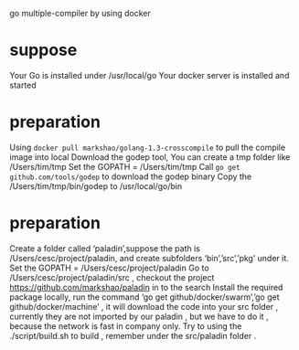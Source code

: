 go multiple-compiler by using docker 


# suppose

Your Go is installed under /usr/local/go
Your docker server is installed and started

# preparation
Using `docker pull markshao/golang-1.3-crosscompile` to pull the compile image into local
Download the godep tool, 
You can create a tmp folder like /Users/tim/tmp
Set the GOPATH = /Users/tim/tmp
Call `go get github.com/tools/godep` to download the godep binary
Copy the /Users/tim/tmp/bin/godep to /usr/local/go/bin
# preparation
Create a folder called ‘paladin’,suppose the path is /Users/cesc/project/paladin, and create subfolders ‘bin’,’src’,’pkg’ under it.
Set the GOPATH = /Users/cesc/project/paladin
Go to /Users/cesc/project/paladin/src , checkout the project https://github.com/markshao/paladin in to the search
Install the required package locally, run the command ‘go get github/docker/swarm’,’go get github/docker/machine’ , it will download the code into your src folder , currently they are not imported by our paladin , but we have to do it , because the network is fast in company only.
Try to using the ./script/build.sh to build , remember under the src/paladin folder . 

